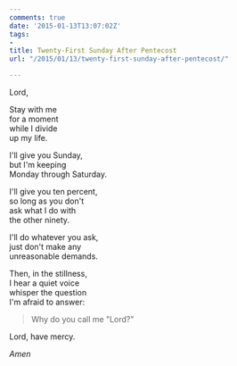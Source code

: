 ```yaml
---
comments: true
date: '2015-01-13T13:07:02Z'
tags:
- 
title: Twenty-First Sunday After Pentecost
url: "/2015/01/13/twenty-first-sunday-after-pentecost/"

---
```

Lord,

Stay with me  
for a moment  
while I divide  
up my life.

I'll give you Sunday,  
but I'm keeping  
Monday through Saturday.

I'll give you ten percent,  
so long as you don't  
ask what I do with  
the other ninety.

I'll do whatever you ask,  
just don't make any  
unreasonable demands.

Then, in the stillness,  
I hear a quiet voice  
whisper the question  
I'm afraid to answer:

>Why do you call me "Lord?"

Lord, have mercy.

*Amen*


